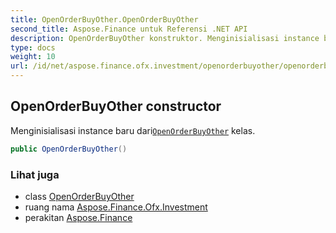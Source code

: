```yaml
---
title: OpenOrderBuyOther.OpenOrderBuyOther
second_title: Aspose.Finance untuk Referensi .NET API
description: OpenOrderBuyOther konstruktor. Menginisialisasi instance baru dariOpenOrderBuyOther kelas.
type: docs
weight: 10
url: /id/net/aspose.finance.ofx.investment/openorderbuyother/openorderbuyother/
---
```

## OpenOrderBuyOther constructor

Menginisialisasi instance baru dari[`OpenOrderBuyOther`](../) kelas.

```csharp
public OpenOrderBuyOther()
```

### Lihat juga

* class [OpenOrderBuyOther](../)
* ruang nama [Aspose.Finance.Ofx.Investment](../../openorderbuyother/)
* perakitan [Aspose.Finance](../../../)


